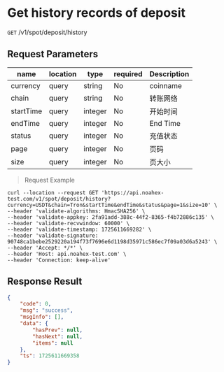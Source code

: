 # Get history records of deposit

`GET` /v1/spot/deposit/history

## Request Parameters

| name      | location  | type    | required | Description     |
| --------- | ----- | ------- | ---- | -------- |
| currency  | query | string  | No   | coinname |
| chain     | query | string  | No   | 转账网络 |
| startTime | query | integer | No   | 开始时间 |
| endTime   | query | integer | No   | End Time |
| status    | query | integer | No   | 充值状态 |
| page      | query | integer | No   | 页码     |
| size      | query | integer | No   | 页大小   |

> Request Example

```shell
curl --location --request GET 'https://api.noahex-test.com/v1/spot/deposit/history?currency=USDT&chain=Tron&startTime&endTime&status&page=1&size=10' \
--header 'validate-algorithms: HmacSHA256' \
--header 'validate-appkey: 2fa91add-388c-44f2-8365-f4b72886c135' \
--header 'validate-recvwindow: 60000' \
--header 'validate-timestamp: 1725611669282' \
--header 'validate-signature: 90748ca1bebe2529220a194f73f7696e6d1198d35971c586ec7f09a03d6a5243' \
--header 'Accept: */*' \
--header 'Host: api.noahex-test.com' \
--header 'Connection: keep-alive'
```

## Response Result

```json
{
    "code": 0,
    "msg": "success",
    "msgInfo": [],
    "data": {
        "hasPrev": null,
        "hasNext": null,
        "items": null
    },
    "ts": 1725611669358
}
```


